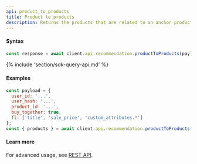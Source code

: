 ```yaml
---
api: product_to_products
title: Product to products
description: Returns the products that are related to an anchor product (often the product the user is currently engaging with) and are also likely to drive conversions by connecting with the user’s interests. 
---
```


#### Syntax
```js
const response = await client.api.recommendation.productToProducts(payload, options);
```

{% include 'section/sdk-query-api.md' %}

#### Examples
```js
const payload = {
  user_id: '...',
  user_hash: '...',
  product_id: '...',
  buy_together: true,
  fl: ['title', 'sale_price', 'custom_attributes.*']
};
const { products } = await client.api.recommendation.productToProducts(payload);
```

#### Learn more
For advanced usage, see [REST API](https://api.askmiso.com/#operation/product_to_products_v1_recommendation_product_to_products_post).
